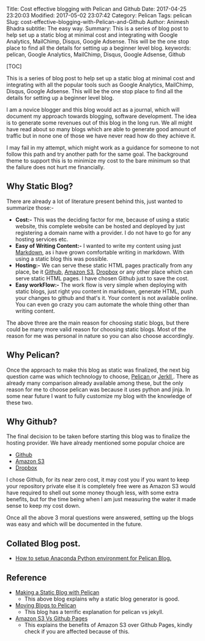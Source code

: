 Title: Cost effective blogging with Pelican and Github
Date: 2017-04-25 23:20:03
Modified: 2017-05-02 23:07:42
Category: Pelican
Tags: pelican
Slug: cost-effective-blogging-with-Pelican-and-Github
Author: Animesh Bhadra
subtitle: The easy way.
Summary: This is a series of blog post to help set up a static blog at minimal cost and integrating with Google Analytics, MailChimp, Disqus, Google Adsense. This will be the one stop place to find all the details for setting up a beginner level blog.
keywords: pelican, Google Analytics, MailChimp, Disqus, Google Adsense, Github

[TOC]

This is a series of blog post to help set up a static blog at minimal cost and integrating with all the popular tools such as Google Analytics, MailChimp, Disqus, Google Adsense. This will be the one stop place to find all the details for setting up a beginner level blog.

I am a novice blogger and this blog would act as a journal, which will document my approach towards blogging, software development. The idea is to generate some revenues out of this blog in the long run. We all might have read about so many blogs which are able to generate good amount of traffic but in none one of those we have never read how do they achieve it.

I may fail in my attempt, which might work as a guidance for someone to not follow this path and try another path for the same goal. The background theme to support this is to minimize my cost to the bare minimum so that the failure does not hurt me financially.

## Why Static Blog? ##
There are already a lot of literature present behind this, just wanted to summarize those:-

* **Cost:-** This was the deciding factor for me, because of using a static website, this complete website can be hosted and deployed by just registering a domain name with a provider. I do not have to go for any hosting services etc.
* **Easy of Writing Content:-** I wanted to write my content using just [Markdown](https://daringfireball.net/projects/markdown/), as i have grown comfortable writing in markdown. With using a static blog this was possible.
* **Hosting:-** We can serve these static HTML pages practically from any place, be it [Github](https://github.com/), [Amazon S3](https://aws.amazon.com/s3/), [Dropbox](https://www.dropbox.com/) or any other place which can serve static HTML pages. I have chosen Github just to save the cost.
* **Easy workFlow:-** The work flow is very simple when deploying with static blogs, just right you content in markdown, generate HTML, push your changes to github and that's it. Your content is not available online. You can even go crazy you cam automate the whole thing other than writing content.

The above three are the main reason for choosing static blogs, but there could be many more valid reason for choosing static blogs. Most of the reason for me was personal in nature so you can also choose accordingly.

## Why Pelican? ##
Once the approach to make this blog as static was finalized, the next big question came was which technology to choose, [Pelican ](https://blog.getpelican.com/) or [Jerkll ](https://jekyllrb.com/). There as already many comparison already available among these, but the only reason for me to choose pelican was because it uses python and jinja. In some near future I want to fully customize my blog with the knowledge of these two.

## Why Github? ##
The final decision to be taken before starting this blog was to finalize the hosting provider. We have already mentioned some popular choice are

* [Github](https://github.com/)
* [Amazon S3](https://aws.amazon.com/s3/)
* [Dropbox](https://www.dropbox.com/)

I chose Github, for its near zero cost, it may cost you if you want to keep your repository private else it is completely free were as Amazon S3 would have required to shell out some money though less, with some extra benefits, but for the time being when I am just measuring the water it made sense to keep my cost down.


Once all the above 3 moral questions were answered, setting up the blogs was easy and which will be documented in the future.

## Collated Blog post. ##

* [How to setup Anaconda Python environment for Pelican Blog.]({filename}python-setup-for-pelican-blog.md)


## Reference ##

* [Making a Static Blog with Pelican ](http://nafiulis.me/making-a-static-blog-with-pelican.html)
    - This above blog explains why a static blog generator is good.
* [Moving Blogs to Pelican ](http://arunrocks.com/moving-blogs-to-pelican/)
    - This blog has a terrific explanation for pelican vs jekyll.
* [Amazon S3 Vs Github Pages](https://discuss.gohugo.io/t/hosting-amazon-s3-vs-github-gh-pages-vs/340)
    - This explains the benefits of Amazon S3 over Github Pages, kindly check if you are affected because of this.

